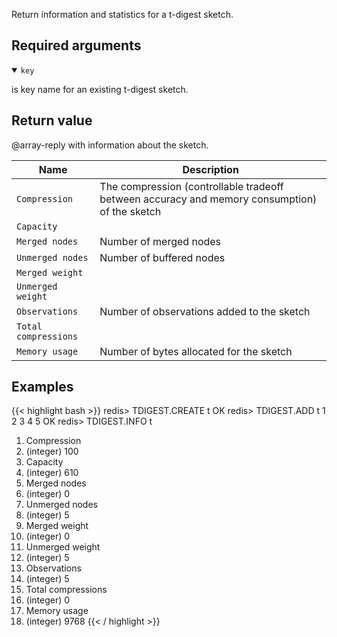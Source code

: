 Return information and statistics for a t-digest sketch.

## Required arguments

<details open><summary><code>key</code></summary> 

is key name for an existing t-digest sketch.
</details>

## Return value

@array-reply with information about the sketch.

| Name                 | Description
| -------------------- | -
| `Compression`        | The compression (controllable tradeoff between accuracy and memory consumption) of the sketch 
| `Capacity`           | 
| `Merged nodes`       | Number of merged nodes
| `Unmerged nodes`     | Number of buffered nodes
| `Merged weight`      | 
| `Unmerged weight`    | 
| `Observations`       | Number of observations added to the sketch
| `Total compressions` | 
| `Memory usage`       | Number of bytes allocated for the sketch

## Examples

{{< highlight bash >}}
redis> TDIGEST.CREATE t
OK
redis> TDIGEST.ADD t 1 2 3 4 5
OK
redis> TDIGEST.INFO t
 1) Compression
 2) (integer) 100
 3) Capacity
 4) (integer) 610
 5) Merged nodes
 6) (integer) 0
 7) Unmerged nodes
 8) (integer) 5
 9) Merged weight
10) (integer) 0
11) Unmerged weight
12) (integer) 5
13) Observations
14) (integer) 5
15) Total compressions
16) (integer) 0
17) Memory usage
18) (integer) 9768
{{< / highlight >}}
